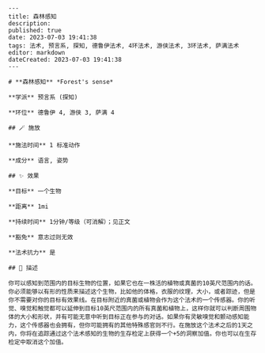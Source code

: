
    ---
    title: 森林感知
    description: 
    published: true
    date: 2023-07-03 19:41:38
    tags: 法术, 预言系, 探知, 德鲁伊法术, 4环法术, 游侠法术, 3环法术, 萨满法术
    editor: markdown
    dateCreated: 2023-07-03 19:41:38
    ---

    # **森林感知** *Forest's sense*

    **学派** 预言系 (探知) 

    **环位** 德鲁伊 4, 游侠 3, 萨满 4

    ## 🪄 施放

    **施法时间** 1 标准动作

    **成分** 语言, 姿势

    ## ✨ 效果 

    **目标** 一个生物 

    **距离** 1mi  

    **持续时间** 1分钟/等级（可消解）；见正文 

    **豁免** 意志过则无效

    **法术抗力** 是

    ## 📖 描述

    你可以感知到范围内的目标生物的位置，如果它也在一株活的植物或真菌的10英尺范围内的话。你必须能够以有形的性质来描述这个生物，比如他的体格，衣服的纹理，大小，或者踪迹，但是你不需要对你的目标有效果线。在目标附近的真菌或植物会作为这个法术的一个传感器。你的听觉、嗅觉和触觉都可以延伸到目标10英尺范围内的所有真菌和植物上，这样你就可以判断周围物体的大小和形状，并有可能无意中听到目标正在参与的对话。如果你有灵敏嗅觉和颤动感知能力，这个传感器也会拥有，但你可能拥有的其他特殊感官则不行。在施放这个法术之后的1天之内，你将在追踪通过这个法术感知的生物的生存检定上获得一个+5的洞察加值。你也可以在生存检定中取消这个加值。
    